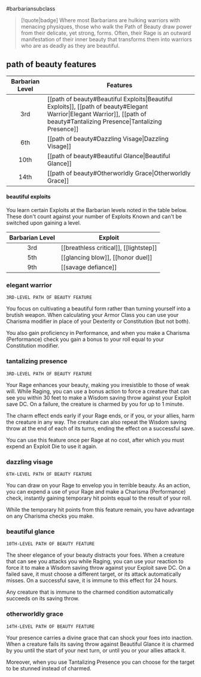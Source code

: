 #barbariansubclass

> [!quote|badge] 
> Where most Barbarians are hulking warriors with menacing physiques, those who walk the Path of Beauty draw power from their delicate, yet strong, forms. Often, their Rage is an outward manifestation of their inner beauty that transforms them into warriors who are as deadly as they are beautiful.
## path of beauty features
| **Barbarian Level** | **Features**                                                                                                                                                                  |
| :-----------------: | ----------------------------------------------------------------------------------------------------------------------------------------------------------------------------- |
|         3rd         | [[path of beauty#Beautiful Exploits\|Beautiful Exploits]], [[path of beauty#Elegant Warrior\|Elegant Warrior]], [[path of beauty#Tantalizing Presence\|Tantalizing Presence]] |
|         6th         | [[path of beauty#Dazzling Visage\|Dazzling Visage]]                                                                                                                           |
|        10th         | [[path of beauty#Beautiful Glance\|Beautiful Glance]]                                                                                                                         |
|        14th         | [[path of beauty#Otherworldly Grace\|Otherworldly Grace]]                                                                                                                     |
#### beautiful exploits
You learn certain Exploits at the Barbarian levels noted in the table below. These don't count against your number of Exploits Known and can't be switched upon gaining a level.

| **Barbarian Level** | **Exploit**                            |
| :-----------------: | -------------------------------------- |
|         3rd         | [[breathless critical]], [[lightstep]] |
|         5th         | [[glancing blow]], [[honor duel]]      |
|         9th         | [[savage defiance]]                    |
### elegant warrior
`3RD-LEVEL PATH OF BEAUTY FEATURE`

You focus on cultivating a beautiful form rather than turning yourself into a brutish weapon. When calculating your Armor Class you can use your Charisma modifier in place of your Dexterity or Constitution (but not both). 

You also gain proficiency in Performance, and when you make a Charisma (Performance) check you gain a bonus to your roll equal to your Constitution modifier.
### tantalizing presence
`3RD-LEVEL PATH OF BEAUTY FEATURE`

Your Rage enhances your beauty, making you irresistible to those of weak will. While Raging, you can use a bonus action to force a creature that can see you within 30 feet to make a Wisdom saving throw against your Exploit save DC. On a failure, the creature is charmed by you for up to 1 minute. 

The charm effect ends early if your Rage ends, or if you, or your allies, harm the creature in any way. The creature can also repeat the Wisdom saving throw at the end of each of its turns, ending the effect on a successful save. 

You can use this feature once per Rage at no cost, after which you must expend an Exploit Die to use it again.
### dazzling visage
`6TH-LEVEL PATH OF BEAUTY FEATURE`

You can draw on your Rage to envelop you in terrible beauty. As an action, you can expend a use of your Rage and make a Charisma (Performance) check, instantly gaining temporary hit points equal to the result of your roll. 

While the temporary hit points from this feature remain, you have advantage on any Charisma checks you make.
### beautiful glance
`10TH-LEVEL PATH OF BEAUTY FEATURE`

The sheer elegance of your beauty distracts your foes. When a creature that can see you attacks you while Raging, you can use your reaction to force it to make a Wisdom saving throw against your Exploit save DC. On a failed save, it must choose a different target, or its attack automatically misses. On a successful save, it is immune to this effect for 24 hours. 

Any creature that is immune to the charmed condition automatically succeeds on its saving throw.
### otherworldly grace
`14TH-LEVEL PATH OF BEAUTY FEATURE`

Your presence carries a divine grace that can shock your foes into inaction. When a creature fails its saving throw against Beautiful Glance it is charmed by you until the start of your next turn, or until you or your allies attack it. 

Moreover, when you use Tantalizing Presence you can choose for the target to be stunned instead of charmed.
